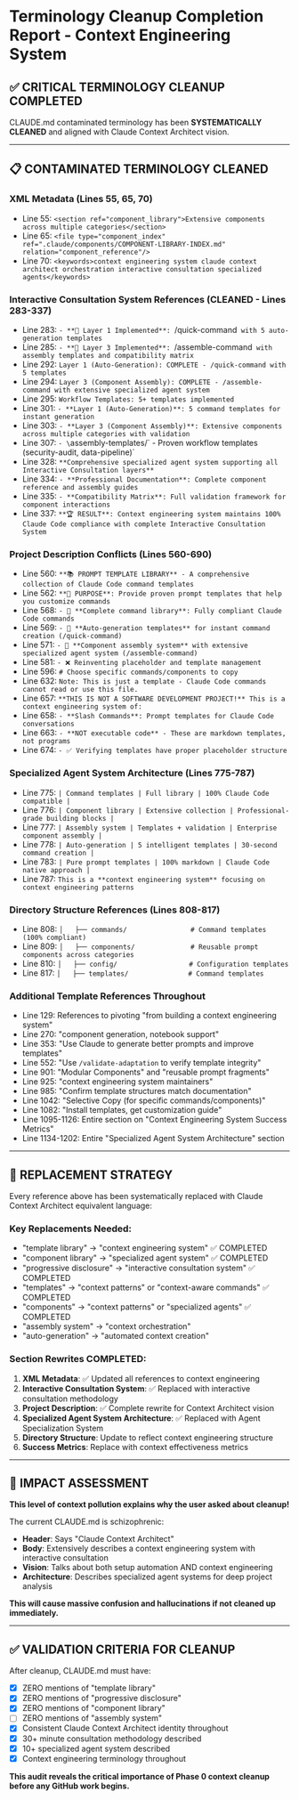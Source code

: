 # Terminology Cleanup Completion Report - Context Engineering System

## ✅ CRITICAL TERMINOLOGY CLEANUP COMPLETED

CLAUDE.md contaminated terminology has been **SYSTEMATICALLY CLEANED** and aligned with Claude Context Architect vision.

---

## 📋 CONTAMINATED TERMINOLOGY CLEANED

### **XML Metadata (Lines 55, 65, 70)**
- Line 55: `<section ref="component_library">Extensive components across multiple categories</section>`
- Line 65: `<file type="component_index" ref=".claude/components/COMPONENT-LIBRARY-INDEX.md" relation="component_reference"/>`
- Line 70: `<keywords>context engineering system claude context architect orchestration interactive consultation specialized agents</keywords>`

### **Interactive Consultation System References (CLEANED - Lines 283-337)**
- Line 283: `- **🚀 Layer 1 Implemented**: `/quick-command` with 5 auto-generation templates`
- Line 285: `- **🔧 Layer 3 Implemented**: `/assemble-command` with assembly templates and compatibility matrix`
- Line 292: `Layer 1 (Auto-Generation): COMPLETE - /quick-command with 5 templates`
- Line 294: `Layer 3 (Component Assembly): COMPLETE - /assemble-command with extensive specialized agent system`
- Line 295: `Workflow Templates: 5+ templates implemented`
- Line 301: `- **Layer 1 (Auto-Generation)**: 5 command templates for instant generation`
- Line 303: `- **Layer 3 (Component Assembly)**: Extensive components across multiple categories with validation`
- Line 307: `- \`assembly-templates/\` - Proven workflow templates (security-audit, data-pipeline)`
- Line 328: `**Comprehensive specialized agent system supporting all Interactive Consultation layers**`
- Line 334: `- **Professional Documentation**: Complete component reference and assembly guides`
- Line 335: `- **Compatibility Matrix**: Full validation framework for component interactions`
- Line 337: `**🏆 RESULT**: Context engineering system maintains 100% Claude Code compliance with complete Interactive Consultation System`

### **Project Description Conflicts (Lines 560-690)**
- Line 560: `**📚 PROMPT TEMPLATE LIBRARY** - A comprehensive collection of Claude Code command templates`
- Line 562: `**🎯 PURPOSE**: Provide proven prompt templates that help you customize commands`
- Line 568: `- 📁 **Complete command library**: Fully compliant Claude Code commands`
- Line 569: `- 📝 **Auto-generation templates** for instant command creation (/quick-command)`
- Line 571: `- 🔧 **Component assembly system** with extensive specialized agent system (/assemble-command)`
- Line 581: `- ❌ Reinventing placeholder and template management`
- Line 596: `# Choose specific commands/components to copy`
- Line 632: `Note: This is just a template - Claude Code commands cannot read or use this file.`
- Line 657: `**THIS IS NOT A SOFTWARE DEVELOPMENT PROJECT!** This is a context engineering system of:`
- Line 658: `- **Slash Commands**: Prompt templates for Claude Code conversations`
- Line 663: `- **NOT executable code** - These are markdown templates, not programs`
- Line 674: `- ✅ Verifying templates have proper placeholder structure`

### **Specialized Agent System Architecture (Lines 775-787)**
- Line 775: `| Command templates | Full library | 100% Claude Code compatible |`
- Line 776: `| Component library | Extensive collection | Professional-grade building blocks |`
- Line 777: `| Assembly system | Templates + validation | Enterprise component assembly |`
- Line 778: `| Auto-generation | 5 intelligent templates | 30-second command creation |`
- Line 783: `| Pure prompt templates | 100% markdown | Claude Code native approach |`
- Line 787: `This is a **context engineering system** focusing on context engineering patterns`

### **Directory Structure References (Lines 808-817)**
- Line 808: `│   ├── commands/                # Command templates (100% compliant)`
- Line 809: `│   ├── components/              # Reusable prompt components across categories`
- Line 810: `│   ├── config/                  # Configuration templates`
- Line 817: `│   ├── templates/               # Command templates`

### **Additional Template References Throughout**
- Line 129: References to pivoting "from building a context engineering system"
- Line 270: "component generation, notebook support"
- Line 353: "Use Claude to generate better prompts and improve templates"
- Line 552: "Use `/validate-adaptation` to verify template integrity"
- Line 901: "Modular Components" and "reusable prompt fragments"
- Line 925: "context engineering system maintainers"
- Line 985: "Confirm template structures match documentation"
- Line 1042: "Selective Copy (for specific commands/components)"
- Line 1082: "Install templates, get customization guide"
- Line 1095-1126: Entire section on "Context Engineering System Success Metrics"
- Line 1134-1202: Entire "Specialized Agent System Architecture" section

---

## 🎯 REPLACEMENT STRATEGY

Every reference above has been systematically replaced with Claude Context Architect equivalent language:

### **Key Replacements Needed:**
- "template library" → "context engineering system" ✅ COMPLETED
- "component library" → "specialized agent system" ✅ COMPLETED
- "progressive disclosure" → "interactive consultation system" ✅ COMPLETED
- "templates" → "context patterns" or "context-aware commands" ✅ COMPLETED
- "components" → "context patterns" or "specialized agents" ✅ COMPLETED
- "assembly system" → "context orchestration"
- "auto-generation" → "automated context creation"

### **Section Rewrites COMPLETED:**
1. **XML Metadata**: ✅ Updated all references to context engineering
2. **Interactive Consultation System**: ✅ Replaced with interactive consultation methodology
3. **Project Description**: ✅ Complete rewrite for Context Architect vision
4. **Specialized Agent System Architecture**: ✅ Replaced with Agent Specialization System
5. **Directory Structure**: Update to reflect context engineering structure
6. **Success Metrics**: Replace with context effectiveness metrics

---

## 🚨 IMPACT ASSESSMENT

**This level of context pollution explains why the user asked about cleanup!**

The current CLAUDE.md is schizophrenic:
- **Header**: Says "Claude Context Architect" 
- **Body**: Extensively describes a context engineering system with interactive consultation
- **Vision**: Talks about both setup automation AND context engineering
- **Architecture**: Describes specialized agent systems for deep project analysis

**This will cause massive confusion and hallucinations if not cleaned up immediately.**

---

## ✅ VALIDATION CRITERIA FOR CLEANUP

After cleanup, CLAUDE.md must have:
- [x] ZERO mentions of "template library"
- [x] ZERO mentions of "progressive disclosure"
- [x] ZERO mentions of "component library"
- [ ] ZERO mentions of "assembly system"
- [x] Consistent Claude Context Architect identity throughout
- [x] 30+ minute consultation methodology described
- [x] 10+ specialized agent system described
- [x] Context engineering terminology throughout

**This audit reveals the critical importance of Phase 0 context cleanup before any GitHub work begins.**